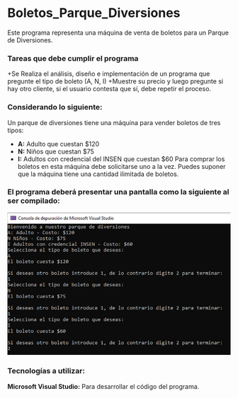 # Boletos_Parque_Diversiones
Este programa representa una máquina de venta de boletos para un Parque de Diversiones.

### Tareas que debe cumplir el programa
+Se Realiza el análisis, diseño e implementación de un programa que pregunte el tipo de boleto (A, N, I)
+Muestre su precio y luego pregunte si hay otro cliente, si el usuario contesta que sí, debe repetir el proceso.

### Considerando lo siguiente: 
Un parque de diversiones tiene una máquina para vender boletos de tres tipos: 
+ **A:** Adulto que cuestan $120
+ **N:** Niños que cuestan $75
+ **I:** Adultos con credencial del INSEN que cuestan $60
Para comprar los boletos en esta máquina debe solicitarse uno a la vez. Puedes suponer que la máquina tiene una cantidad ilimitada de boletos.

### El programa deberá presentar una pantalla como la siguiente al ser compilado: 
![Demo](imagenes/Ejercicio3.5.PNG)

### Tecnologías a utilizar: 
**Microsoft Visual Studio:** Para desarrollar el código del programa.
